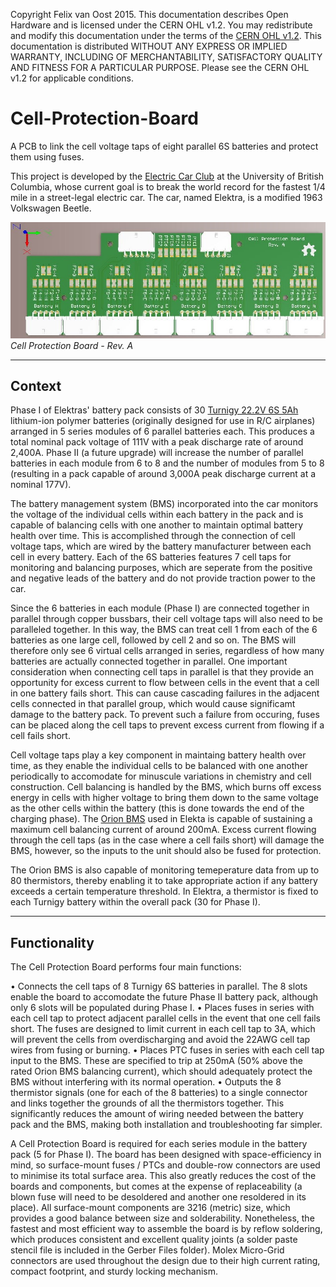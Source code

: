 Copyright Felix van Oost 2015.
This documentation describes Open Hardware and is licensed under the CERN OHL v1.2. You may redistribute and modify this documentation under the terms of the [CERN OHL v1.2](http://ohwr.org/cernohl). This documentation is distributed WITHOUT ANY EXPRESS OR IMPLIED WARRANTY, INCLUDING OF MERCHANTABILITY, SATISFACTORY QUALITY AND FITNESS FOR A PARTICULAR PURPOSE. Please see the CERN OHL v1.2 for applicable conditions.

# Cell-Protection-Board
A PCB to link the cell voltage taps of eight parallel 6S batteries and protect them using fuses.

This project is developed by the [Electric Car Club](http://ubcelectriccar.com/) at the University of British Columbia, whose current goal is to break the world record for the fastest 1/4 mile in a street-legal electric car. The car, named Elektra, is a modified 1963 Volkswagen Beetle.

![Image of Cell Protection Board](https://raw.githubusercontent.com/FelixVanOost/Cell-Protection-Board/84640f141ac1f19269a229b15f1320e1e7a3f6a7/Photos%20%26%20Renderings/Cell%20Protection%20Board%201.JPG)
*Cell Protection Board - Rev. A*

----------
Context
----------

Phase I of Elektras' battery pack consists of 30 [Turnigy 22.2V 6S 5Ah](http://www.hobbyking.com/hobbyking/store/__38515__Turnigy_Heavy_Duty_Series_5000mAh_6S_60C_Lipo_Pack.html) lithium-ion polymer batteries (originally designed for use in R/C airplanes) arranged in 5 series modules of 6 parallel batteries each. This produces a total nominal pack voltage of 111V with a peak discharge rate of around 2,400A. Phase II (a future upgrade) will increase the number of parallel batteries in each module from 6 to 8 and the number of modules from 5 to 8 (resulting in a pack capable of around 3,000A peak discharge current at a nominal 177V).

The battery management system (BMS) incorporated into the car monitors the voltage of the individual cells within each battery in the pack and is capable of balancing cells with one another to maintain optimal battery health over time. This is accomplished through the connection of cell voltage taps, which are wired by the battery manufacturer between each cell in every battery. Each of the 6S batteries features 7 cell taps for monitoring and balancing purposes, which are seperate from the positive and negative leads of the battery and do not provide traction power to the car.

Since the 6 batteries in each module (Phase I) are connected together in parallel through copper bussbars, their cell voltage taps will also need to be paralleled together. In this way, the BMS can treat cell 1 from each of the 6 batteries as one large cell, followed by cell 2 and so on. The BMS will therefore only see 6 virtual cells arranged in series, regardless of how many batteries are actually connected together in parallel. One important consideration when connecting cell taps in parallel is that they provide an opportunity for excess current to flow between cells in the event that a cell in one battery fails short. This can cause cascading failures in the adjacent cells connected in that parallel group, which would cause significamt damage to the battery pack. To prevent such a failure from occuring, fuses can be placed along the cell taps to prevent excess current from flowing if a cell fails short.

Cell voltage taps play a key component in maintaing battery health over time, as they enable the individual cells to be balanced with one another periodically to accomodate for minuscule variations in chemistry and cell construction. Cell balancing is handled by the BMS, which burns off excess energy in cells with higher voltage to bring them down to the same voltage as the other cells within the battery (this is done towards the end of the charging phase). The [Orion BMS](http://www.orionbms.com/) used in Elekta is capable of sustaining a maximum cell balancing current of around 200mA. Excess current flowing through the cell taps (as in the case where a cell fails short) will damage the BMS, however, so the inputs to the unit should also be fused for protection.

The Orion BMS is also capable of monitoring temeperature data from up to 80 thermistors, thereby enabling it to take appropriate action if any battery exceeds a certain temperature threshold. In Elektra, a thermistor is fixed to each Turnigy battery within the overall pack (30 for Phase I).

----------
Functionality
----------

The Cell Protection Board performs four main functions:

• Connects the cell taps of 8 Turnigy 6S batteries in parallel. The 8 slots enable the board to accomodate the future Phase II battery pack, although only 6 slots will be populated during Phase I.
• Places fuses in series with each cell tap to protect adjacent parallel cells in the event that one cell fails short. The fuses are designed to limit current in each cell tap to 3A, which will prevent the cells from overdischarging and avoid the 22AWG cell tap wires from fusing or burning.
• Places PTC fuses in series with each cell tap input to the BMS. These are specified to trip at 250mA (50% above the rated Orion BMS balancing current), which should adequately protect the BMS without interfering with its normal operation.
• Outputs the 8 thermistor signals (one for each of the 8 batteries) to a single connector and links together the grounds of all the thermistors together. This significantly reduces the amount of wiring needed between the battery pack and the BMS, making both installation and troubleshooting far simpler.

A Cell Protection Board is required for each series module in the battery pack (5 for Phase I). The board has been designed with space-efficiency in mind, so surface-mount fuses / PTCs and double-row connectors are used to minimise its total surface area. This also greatly reduces the cost of the boards and components, but comes at the expense of replaceability (a blown fuse will need to be desoldered and another one resoldered in its place). All surface-mount components are 3216 (metric) size, which provides a good balance between size and solderability. Nonetheless, the fastest and most efficient way to assemble the board is by reflow soldering, which produces consistent and excellent quality joints (a solder paste stencil file is included in the Gerber Files folder). Molex Micro-Grid connectors are used throughout the design due to their high current rating, compact footprint, and sturdy locking mechanism.
